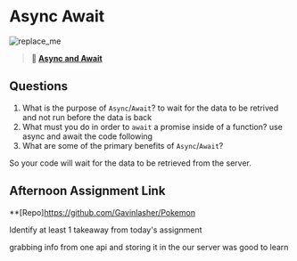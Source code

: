 # Async Await

![replace_me](https://codeworks.blob.core.windows.net/public/assets/img/illustrations/placeholder.svg)

> **📖 [Async and Await](https://codeworksacademy.com/fs-student-guide/resources/wk4/03-Async-Await)**

## Questions

1. What is the purpose of `Async`/`Await`?
   to wait for the data to be retrived and not run before the data is back
2. What must you do in order to `await` a promise inside of a function?
   use async and await the code following
3. What are some of the primary benefits of `Async`/`Await`?

So your code will wait for the data to be retrieved from the server.

## Afternoon Assignment Link

\*\*[Repo]https://github.com/Gavinlasher/Pokemon

Identify at least 1 takeaway from today's assignment

grabbing info from one api and storing it in the our server was good to learn
